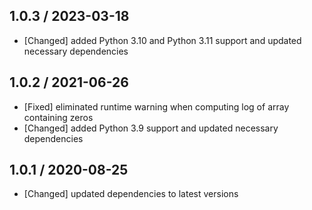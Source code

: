 ## 1.0.3 / 2023-03-18

* [Changed] added Python 3.10 and Python 3.11 support and updated necessary dependencies

## 1.0.2 / 2021-06-26

* [Fixed] eliminated runtime warning when computing log of array containing zeros
* [Changed] added Python 3.9 support and updated necessary dependencies

## 1.0.1 / 2020-08-25

* [Changed] updated dependencies to latest versions
